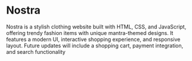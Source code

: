 # Nostra
Nostra is a stylish clothing website built with HTML, CSS, and JavaScript, offering trendy fashion items with unique mantra-themed designs. It features a modern UI, interactive shopping experience, and responsive layout. Future updates will include a shopping cart, payment integration, and search functionality   
